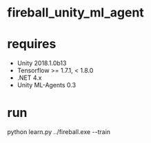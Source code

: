 # fireball_unity_ml_agent
# requires
* Unity 2018.1.0b13
* Tensorflow >= 1.7.1, < 1.8.0
* .NET 4.x
* Unity ML-Agents 0.3

# run
python learn.py ../fireball.exe --train
